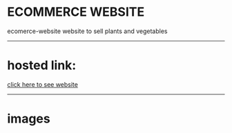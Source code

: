 # ECOMMERCE WEBSITE
ecomerce-website website to sell plants and vegetables
<hr>
<h1>hosted link:</h1>
<a href="https://growcartnaturalplantsshop.on.drv.tw/project/vaithiyanathan.html">click here to see website</a>
<hr>
<h1>images</h1>
<img src="">

